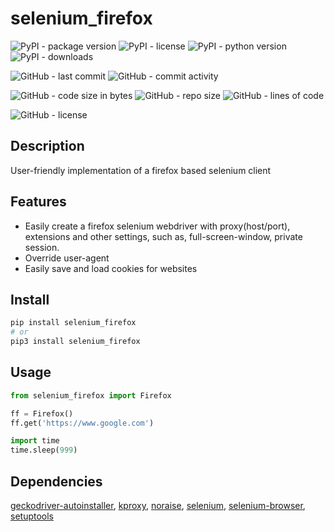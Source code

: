 # selenium_firefox

![PyPI - package version](https://img.shields.io/pypi/v/selenium_firefox?logo=pypi&style=flat-square)
![PyPI - license](https://img.shields.io/pypi/l/selenium_firefox?label=package%20license&style=flat-square)
![PyPI - python version](https://img.shields.io/pypi/pyversions/selenium_firefox?logo=pypi&style=flat-square)
![PyPI - downloads](https://img.shields.io/pypi/dm/selenium_firefox?logo=pypi&style=flat-square)

![GitHub - last commit](https://img.shields.io/github/last-commit/kkristof200/selenium_firefox?style=flat-square)
![GitHub - commit activity](https://img.shields.io/github/commit-activity/m/kkristof200/selenium_firefox?style=flat-square)

![GitHub - code size in bytes](https://img.shields.io/github/languages/code-size/kkristof200/selenium_firefox?style=flat-square)
![GitHub - repo size](https://img.shields.io/github/repo-size/kkristof200/selenium_firefox?style=flat-square)
![GitHub - lines of code](https://img.shields.io/tokei/lines/github/kkristof200/selenium_firefox?style=flat-square)

![GitHub - license](https://img.shields.io/github/license/kkristof200/selenium_firefox?label=repo%20license&style=flat-square)

## Description

User-friendly implementation of a firefox based selenium client

## Features
- Easily create a firefox selenium webdriver with proxy(host/port), extensions and other settings, such as, full-screen-window,
private session.
- Override user-agent
- Easily save and load cookies for websites

## Install

~~~~bash
pip install selenium_firefox
# or
pip3 install selenium_firefox
~~~~

## Usage

~~~~python
from selenium_firefox import Firefox

ff = Firefox()
ff.get('https://www.google.com')

import time
time.sleep(999)
~~~~

## Dependencies

[geckodriver-autoinstaller](https://pypi.org/project/geckodriver-autoinstaller), [kproxy](https://pypi.org/project/kproxy), [noraise](https://pypi.org/project/noraise), [selenium](https://pypi.org/project/selenium), [selenium-browser](https://pypi.org/project/selenium-browser), [setuptools](https://pypi.org/project/setuptools)